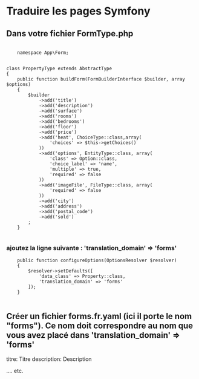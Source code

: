 # Traduire les pages Symfony


## Dans votre fichier FormType.php
```

	namespace App\Form;


class PropertyType extends AbstractType
{
	public function buildForm(FormBuilderInterface $builder, array $options)
	{
		$builder
			->add('title')
			->add('description')
			->add('surface')
			->add('rooms')
			->add('bedrooms')
			->add('floor')
			->add('price')
			->add('heat', ChoiceType::class,array(
				'choices' => $this->getChoices()
			))
			->add('options', EntityType::class, array(
				'class' => Option::class,
				'choice_label' => 'name',
				'multiple' => true,
				'required' => false
			))
			->add('imageFile', FileType::class, array(
				'required' => false
			))
			->add('city')
			->add('address')
			->add('postal_code')
			->add('sold')
		;
	}


```

### ajoutez la ligne suivante : 'translation_domain' => 'forms'


```
	public function configureOptions(OptionsResolver $resolver)
	{
		$resolver->setDefaults([
			'data_class' => Property::class,
			'translation_domain' => 'forms'
		]);
	}
	
```

## Créer un fichier forms.fr.yaml (ici il porte le nom "forms"). Ce nom doit correspondre au nom que vous avez placé dans 'translation_domain' => 'forms'

titre: Titre
description: Description 

.... etc.

